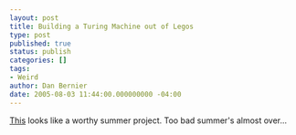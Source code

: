 ```yaml
---
layout: post
title: Building a Turing Machine out of Legos
type: post
published: true
status: publish
categories: []
tags:
- Weird
author: Dan Bernier
date: 2005-08-03 11:44:00.000000000 -04:00
---
```


[This](http://mapageweb.umontreal.ca/cousined/lego/5-Machines/Turing/Turing.html) looks like a worthy summer project.  Too bad summer's almost over...
